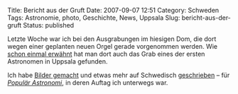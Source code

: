 Title: Bericht aus der Gruft
Date: 2007-09-07 12:51
Category: Schweden
Tags: Astronomie, photo, Geschichte, News, Uppsala
Slug: bericht-aus-der-gruft
Status: published

Letzte Woche war ich bei den Ausgrabungen im hiesigen Dom, die dort
wegen einer geplanten neuen Orgel gerade vorgenommen werden. Wie [schon
einmal erwähnt](http://www.fiket.de/2007/06/19/toter-astronom-entdeckt/)
hat man dort auch das Grab eines der ersten Astronomen in Uppsala
gefunden.

Ich habe [Bilder gemacht](http://thomasmarquart.net/gallery/Spole/) und
etwas mehr auf Schwedisch
[geschrieben](http://thomasmarquart.net/node/320) – für [*Populär
Astronomi*](http://www.popast.nu), in deren Auftag ich unterwegs war.

